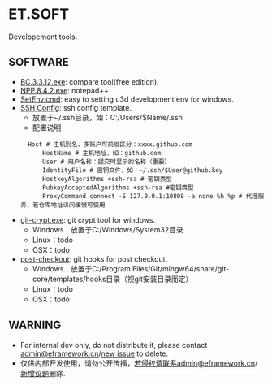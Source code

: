 # ET.SOFT
Developement tools.

## SOFTWARE
- [BC.3.3.12.exe](https://eframework-cn.github.io/ET.SOFT/BC.3.3.12.exe): compare tool(free edition).
- [NPP.8.4.2.exe](https://eframework-cn.github.io/ET.SOFT/NPP.8.4.2.exe): notepad++
- [SetEnv.cmd](https://eframework-cn.github.io/ET.SOFT/SetEnv.cmd): easy to setting u3d development env for windows.
- [SSH Config](https://eframework-cn.github.io/ET.SOFT/config): ssh config template.
  - 放置于~/.ssh目录，如：C:/Users/$Name/.ssh
  - 配置说明
  ```
    Host # 主机别名，多账户可前缀区分：xxxx.github.com
        HostName # 主机地址，如：github.com
        User # 用户名称：提交时显示的名称（重要）
        IdentityFile # 密钥文件，如：~/.ssh/$User@github.key
        HostkeyAlgorithms +ssh-rsa # 密钥类型
        PubkeyAcceptedAlgorithms +ssh-rsa #密钥类型
        ProxyCommand connect -S 127.0.0.1:10808 -a none %h %p # 代理服务，若仓库地址访问缓慢可使用
  ```
- [git-crypt.exe](https://eframework-cn.github.io/ET.SOFT/git-crypt.exe): git crypt tool for windows.
  - Windows：放置于C:/Windows/System32目录
  - Linux：todo
  - OSX：todo
- [post-checkout](https://eframework-cn.github.io/ET.SOFT/post-checkout): git hooks for post checkout.
  - Windows：放置于C:/Program Files/Git/mingw64/share/git-core/templates/hooks目录（视git安装目录而定）
  - Linux：todo
  - OSX：todo

## WARNING
- For internal dev only, do not distribute it, please contact admin@eframework.cn/[new issue](https://github.com/eframework-cn/ET.SOFT/issues) to delete.
- 仅供内部开发使用，请勿公开传播，若侵权请联系admin@eframework.cn/[新增议题](https://github.com/eframework-cn/ET.SOFT/issues)删除.